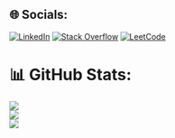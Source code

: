 ## 🌐 Socials:
[![LinkedIn](https://img.shields.io/badge/LinkedIn-%230077B5.svg?logo=linkedin&logoColor=white)](https://linkedin.com/in/burak-atalay-) [![Stack Overflow](https://img.shields.io/badge/-Stackoverflow-FE7A16?logo=stack-overflow&logoColor=white)](https://stackoverflow.com/users/20373833/burak-atalay) [![LeetCode](https://img.shields.io/badge/-LeetCode-FFA116?logo=leetcode&logoColor=white)](https://leetcode.com/u/atalaybu21/)


# 📊 GitHub Stats:
![](https://github-readme-stats.vercel.app/api?username=burakataly&theme=dark&hide_border=false&include_all_commits=false&count_private=false)<br/>
![](https://github-readme-streak-stats.herokuapp.com/?user=burakataly&theme=dark&hide_border=false)<br/>
![](https://github-readme-stats.vercel.app/api/top-langs/?username=burakataly&theme=dark&hide_border=false&include_all_commits=false&count_private=false&layout=compact)
